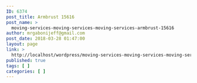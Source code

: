 ```yaml
---
ID: 6374
post_title: Armbrust 15616
post_name: >
  moving-services-moving-services-moving-services-armbrust-15616
author: mrgabonijeff@gmail.com
post_date: 2018-03-28 01:47:00
layout: page
link: >
  http://localhost/wordpress/moving-services-moving-services-moving-services-armbrust-15616/
published: true
tags: [ ]
categories: [ ]
---
```

